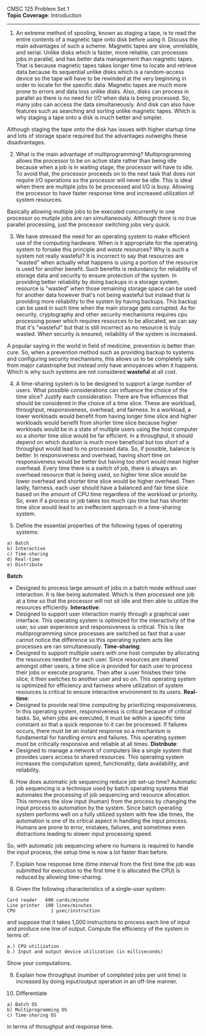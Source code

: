 
CMSC 125 Problem Set 1  
**Topic Coverage**: Introduction

----

1) An extreme method of spooling, known as staging a tape, is to read the entire contents of a magnetic tape onto disk before using it. Discuss the main advantages of such a scheme. 
Magnetic tapes are slow, unreliable, and serial. Unlike disks which is faster, more reliable, can processes jobs in parallel, and has better data management than magnetic tapes. That is because magnetic tapes takes longer time to locate and retrieve data because its sequential unlike disks which is a random-access device so the tape will have to be rewinded at the very beginning in order to locate for the specific data. Magnetic tapes are much more prone to errors and data loss unlike disks. Also, disks can process in parallel as there is no need for I/O when data is being processed. So, many jobs can access the data simultaneously. And disk can also have features such as searching and sorting unlike magnetic tapes. Which is why staging a tape onto a disk is much better and simpler.

Although staging the tape onto the disk has issues with higher startup time and lots of storage space required but the advantages outweighs these disadvantages.

2) What is the main advantage of multiprogramming?
Multiprogramming allows the processor to be on active state rather than being idle because when a job is in waiting stage, the processor will have to idle. To avoid that, the processor proceeds on to the next task that does not require I/O operations so the processor will never be idle. This is ideal when there are multiple jobs to be processed and I/O is busy. Allowing the processor to have faster response time and increased utilization of system resources.

Basically allowing multiple jobs to be executed concurrently in one processor so mutiple jobs are ran simultaneously. Although there is no true parallel processing, just the processor switching jobs very quick.

3) We have stressed the need for an operating system to make efficient use of the computing hardware. When is it appropriate for the operating system to forsake this principle and *waste* resources? Why is such a system not really wasteful?
It is incorrect to say that resources are "wasted" when actually what happens is using a portion of the resource is used for another benefit. Such benefits is redundancy for reliability of storage data and security to ensure protection of the system. In providing better reliability by doing backups in a storage system, resource is "wasted" when those remaining storage space can be used for another data however that's not being wasteful but instead that is providing more reliability to the system by having backups. This backup can be used in such time when the main storage gets corrupted. As for security, cryptography and other security mechanisms requires cpu processing power which requires resources to be allocated, we can say that it's "wasteful" but that is still incorrect as no resource is truly wasted. When security is ensured, reliability of the system is increased.

A popular saying in the world in field of medicine, prevention is better than cure. So, when a prevention method such as providing backup to systems and configuring security mechanisms, this allows us to be completely safe from major catastrophe but instead only have annoyances when it happens. Which is why such systems are not considered **wasteful** at all cost.


4) A time-sharing system is to be designed to support a large number of users. What possible considerations can influence the choice of the time slice? Justify each consideration.
There are five influences that should be considered in the choice of a time slice. These are workload, throughput, responsiveness, overhead, and fairness. 
In a workload, a lower workloads would benefit from having longer time slice and higher workloads would benefit from shorter time slice because higher workloads would be in a state of multiple users using the host computer so a shorter time slice would be far efficient.
In a throughput, it should depend on which duration is much more beneficial but too short of a throughput would lead to no processed data. So, if possible, balance is better.
In responsiveness and overhead, having short time on responsiveness would be better but having too short would mean higher overhead. Every time there is a switch of job, there is always an overhead resource that is being used, so higher time slice would be lower overhead and shorter time slice would be higher overhead. 
Then lastly, fairness, each user should have a balanced and fair time slice based on the amount of CPU time regardless of the workload or priority. So, even if a process or job takes too much cpu time but has shorter time slice would lead to an ineffecient approach in a time-sharing system.


5) Define the essential properties of the following types of operating systems:
```
a) Batch
b) Interactive
c) Time-sharing
d) Real-time
e) Distribute
```
**Batch**:
- Designed to process large amount of jobs in a batch mode without user interaction. It is like being automated. Which is then processed one job at a time so that the processor will not sit idle and then able to utilize the resources efficiently.
**Interactive**:
- Designed to support user interaction mainly through a graphical user interface. This operating system is optimized for the interactivity of the user, so user experience and responsiveness is critical. This is like multiprogramming since processes are switched so fast that a user cannot notice the difference so this operating system acts like processes are ran simultaneously.
**Time-sharing**:
- Designed to support multiple users with one host computer by allocating the resources needed for each user. Since resources are shared amongst other users, a time slice is provided for each user to process their jobs or execute programs. Then after a user finishes their time slice, it then switches to another user and so on. This operating system is optimized for efficiency and fairness where utilization of system resources is critical to ensure interactive environment to its users.
**Real-time**:
- Designed to provide real time computing by prioritizing responsiveness. In this operating system, responsiveness is critical because of critical tasks. So, when jobs are executed, it must be within a specific time constaint so that a quick response to it can be processed. If failures occurs, there must be an instant response so a mechanism is fundamental for handling errors and failures. This operating system must be critically responsive and reliable at all times.
**Distribute**:
- Designed to manage a network of computers like a single system that provides users access to shared resources. This operating system increases the computation speed, functionality, data availability, and reliability. 


6) How does automatic job sequencing reduce job set-up time?
Automatic job sequencing is a technique used  by batch operating systems that automates the processing of job sequencing and resource allocation. This removes the slow input (human) from the process by changing the input process to automation by the system. Since batch operating system performs well on a fully utilized system with few idle times, the automation is one of its critical aspect in handling the input process. Humans are prone to error, mistakes, failures, and sometimes even distractions leading to slower input processing speed. 

So, with automatic job sequencing where no humans is required to handle the input process, the setup time is now a lot faster than before.

7) Explain how response time (time interval from the first time the job was submitted for execution to the first time it is allocated the CPU) is reduced by allowing time-sharing.


8) Given the following characteristics of a single-user system: 
```
Card reader   600 cards/minute  
Line printer  100 lines/minutes  
CPU             1 μsec/instruction
```
and suppose that it takes 1,000 instructions to process each line of input and produce one line of output. Compute the efficiency of the system in terms of:
```
a.) CPU utilization
b.) Input and output device utilization (in milliseconds)
```
Show your computations.

9) Explain how throughput (number of completed jobs per unit time) is increased by doing input/output operation in an off-line manner.

10) Differentiate
```
a) Batch OS
b) Multiprogramming OS
c) Time-sharing OS
```
in terms of throughput and response time.